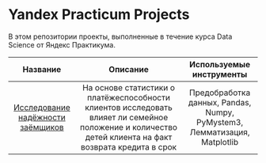 # Yandex Practicum Projects

В этом репозитории проекты, выполненные в течение курса Data Science от Яндекс Практикума.

| Название | Описание | Используемые инструменты |
| :--------------------: | :---------------------: |:---------------------------:|
| [Исследование надёжности заёмщиков](https://github.com/evdokimari/yandex_practicum_projects/tree/main/Project_1_preprocessing) | На основе статистики о платёжеспособности клиентов исследовать влияет ли семейное положение и количество детей клиента на факт возврата кредита в срок | Предобработка данных, Pandas, Numpy, PyMystem3, Лемматизация, Matplotlib |
